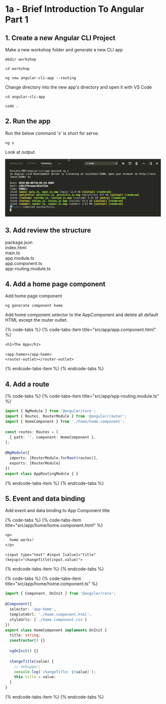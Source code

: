 # 1a -  Brief Introduction To Angular Part 1

## 1. Create a new Angular CLI Project

Make a new workshop folder and generate a new CLI app

```text
mkdir workshop
```

```text
cd workshop
```

```text
ng new angular-cli-app --routing
```

Change directory into the new app's directory and open it with VS Code

```text
cd angular-cli-app
```

```text
code .
```

## 2. Run the app

Run the below command 's' is short for serve.

```text
ng s
```

Look at output.

![Bundled javascript files added to index.html dynamically](../.gitbook/assets/image.png)

## 3.  Add review the structure

package.json  
index.html  
main.ts  
app.module.ts  
app.component.ts  
app-routing.module.ts

## 4. Add a home page component

Add home page component

```text
ng generate component home
```

Add home component selector to the AppComponent and delete all default HTML except the router outlet.

{% code-tabs %}
{% code-tabs-item title="src/app/app.component.html" %}
```markup
<h1>The App</h1>

<app-home></app-home>
<router-outlet></router-outlet>
```
{% endcode-tabs-item %}
{% endcode-tabs %}

## 4. Add a route

{% code-tabs %}
{% code-tabs-item title="src/app/spp-routing.module.ts" %}
```typescript
import { NgModule } from '@angular/core';
import { Routes, RouterModule } from '@angular/router';
import { HomeComponent } from './home/home.component';

const routes: Routes = [
  { path: '', component: HomeComponent },
];

@NgModule({
  imports: [RouterModule.forRoot(routes)],
  exports: [RouterModule]
})
export class AppRoutingModule { } 
```
{% endcode-tabs-item %}
{% endcode-tabs %}

## 5. Event and data binding  

Add event and data binding to App Component title

{% code-tabs %}
{% code-tabs-item title="src/app/home/home.component.html" %}
```markup
<p>
  home works!
</p>

<input type="text" #input [value]="title" (keyup)="changeTitle(input.value)">

```
{% endcode-tabs-item %}
{% endcode-tabs %}

{% code-tabs %}
{% code-tabs-item title="src/app/home/home.component.ts" %}
```typescript
import { Component, OnInit } from '@angular/core';

@Component({
  selector: 'app-home',
  templateUrl: './home.component.html',
  styleUrls: ['./home.component.css']
})
export class HomeComponent implements OnInit {
  title: string;
  constructor() {}

  ngOnInit() {}

  changeTitle(value) {
    // debugger;
    console.log(`changeTitle: ${value}`);
    this.title = value;
  }
}

```
{% endcode-tabs-item %}
{% endcode-tabs %}



